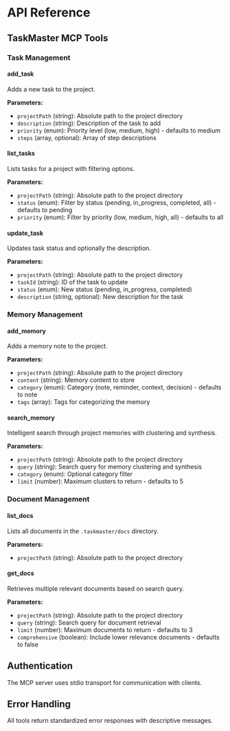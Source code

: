 # API Reference

## TaskMaster MCP Tools

### Task Management

#### add_task
Adds a new task to the project.

**Parameters:**
- `projectPath` (string): Absolute path to the project directory
- `description` (string): Description of the task to add
- `priority` (enum): Priority level (low, medium, high) - defaults to medium
- `steps` (array, optional): Array of step descriptions

#### list_tasks
Lists tasks for a project with filtering options.

**Parameters:**
- `projectPath` (string): Absolute path to the project directory
- `status` (enum): Filter by status (pending, in_progress, completed, all) - defaults to pending
- `priority` (enum): Filter by priority (low, medium, high, all) - defaults to all

#### update_task
Updates task status and optionally the description.

**Parameters:**
- `projectPath` (string): Absolute path to the project directory
- `taskId` (string): ID of the task to update
- `status` (enum): New status (pending, in_progress, completed)
- `description` (string, optional): New description for the task

### Memory Management

#### add_memory
Adds a memory note to the project.

**Parameters:**
- `projectPath` (string): Absolute path to the project directory
- `content` (string): Memory content to store
- `category` (enum): Category (note, reminder, context, decision) - defaults to note
- `tags` (array): Tags for categorizing the memory

#### search_memory
Intelligent search through project memories with clustering and synthesis.

**Parameters:**
- `projectPath` (string): Absolute path to the project directory
- `query` (string): Search query for memory clustering and synthesis
- `category` (enum): Optional category filter
- `limit` (number): Maximum clusters to return - defaults to 5

### Document Management

#### list_docs
Lists all documents in the `.taskmaster/docs` directory.

**Parameters:**
- `projectPath` (string): Absolute path to the project directory

#### get_docs
Retrieves multiple relevant documents based on search query.

**Parameters:**
- `projectPath` (string): Absolute path to the project directory
- `query` (string): Search query for document retrieval
- `limit` (number): Maximum documents to return - defaults to 3
- `comprehensive` (boolean): Include lower relevance documents - defaults to false

## Authentication
The MCP server uses stdio transport for communication with clients.

## Error Handling
All tools return standardized error responses with descriptive messages.
